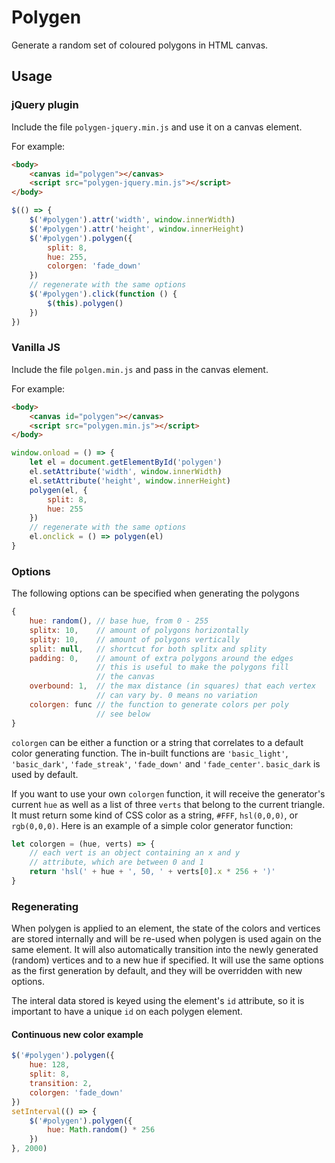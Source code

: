 Polygen
=======

Generate a random set of coloured polygons in HTML canvas.

## Usage

### jQuery plugin

Include the file `polygen-jquery.min.js` and use it on a canvas element.

For example:

```html
<body>
    <canvas id="polygen"></canvas>
    <script src="polygen-jquery.min.js"></script>
</body>
```

```javascript
$(() => {
    $('#polygen').attr('width', window.innerWidth)
    $('#polygen').attr('height', window.innerHeight)
    $('#polygen').polygen({
        split: 8,
        hue: 255,
        colorgen: 'fade_down'
    })
    // regenerate with the same options
    $('#polygen').click(function () {
        $(this).polygen()
    })
})
```

### Vanilla JS

Include the file `polgen.min.js` and pass in the canvas element.

For example:

```html
<body>
    <canvas id="polygen"></canvas>
    <script src="polygen.min.js"></script>
</body>
```

```javascript
window.onload = () => {
    let el = document.getElementById('polygen')
    el.setAttribute('width', window.innerWidth)
    el.setAttribute('height', window.innerHeight)
    polygen(el, {
        split: 8,
        hue: 255
    })
    // regenerate with the same options
    el.onclick = () => polygen(el)
}
```

### Options

The following options can be specified when generating the polygons

```javascript
{
    hue: random(), // base hue, from 0 - 255
    splitx: 10,    // amount of polygons horizontally
    splity: 10,    // amount of polygons vertically
    split: null,   // shortcut for both splitx and splity
    padding: 0,    // amount of extra polygons around the edges
                   // this is useful to make the polygons fill
                   // the canvas
    overbound: 1,  // the max distance (in squares) that each vertex
                   // can vary by. 0 means no variation
    colorgen: func // the function to generate colors per poly
                   // see below
}
```

`colorgen` can be either a function or a string that correlates to a default color generating function. The in-built functions are `'basic_light'`, `'basic_dark'`, `'fade_streak'`, `'fade_down'` and `'fade_center'`. `basic_dark` is used by default.

If you want to use your own `colorgen` function, it will receive the generator's current `hue` as well as a list of three `verts` that belong to the current triangle. It must return some kind of CSS color as a string, `#FFF`, `hsl(0,0,0)`, or `rgb(0,0,0)`. Here is an example of a simple color generator function:

```javascript
let colorgen = (hue, verts) => {
    // each vert is an object containing an x and y
    // attribute, which are between 0 and 1
    return 'hsl(' + hue + ', 50, ' + verts[0].x * 256 + ')'
}
```

### Regenerating

When polygen is applied to an element, the state of the colors and vertices are stored internally and will be re-used when polygen is used again on the same element. It will also automatically transition into the newly generated (random) vertices and to a new hue if specified. It will use the same options as the first generation by default, and they will be overridden with new options.

The interal data stored is keyed using the element's `id` attribute, so it is important to have a unique `id` on each polygen element.

#### Continuous new color example

```javascript
$('#polygen').polygen({
    hue: 128,
    split: 8,
    transition: 2,
    colorgen: 'fade_down'
})
setInterval(() => {
    $('#polygen').polygen({
        hue: Math.random() * 256
    })
}, 2000)
```